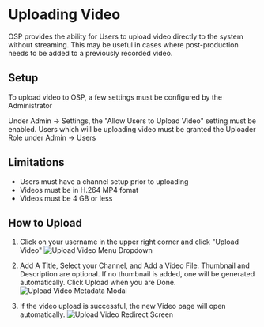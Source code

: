 # Uploading Video
OSP provides the ability for Users to upload video directly to the system without streaming. This may be useful in cases where post-production needs to be added to a previously recorded video.

## Setup
To upload video to OSP, a few settings must be configured by the Administrator

Under Admin -> Settings, the "Allow Users to Upload Video" setting must be enabled.
Users which will be uploading video must be granted the Uploader Role under Admin -> Users

## Limitations
- Users must have a channel setup prior to uploading
- Videos must be in H.264 MP4 fomat
- Videos must be 4 GB or less

## How to Upload
1) Click on your username in the upper right corner and click "Upload Video"
![Upload Video Menu Dropdown](/_images/upload_video_menu_dropdown.png)

2) Add A Title, Select your Channel, and Add a Video File. Thumbnail and Description are optional. If no thumbnail is added, one will be generated automatically. Click Upload when you are Done.
![Upload Video Metadata Modal](/_images/upload_video_modal.png)

3) If the video upload is successful, the new Video page will open automatically.
![Upload Video Redirect Screen](/_images/upload_video_final.png)